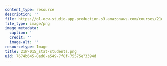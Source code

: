 ```yaml
---
content_type: resource
description: ''
file: https://ol-ocw-studio-app-production.s3.amazonaws.com/courses/21w-015-writing-and-rhetoric-writing-about-sports-fall-2013/7674b6458ad6a5497f8f75575e73394d_21W-015_stat-students.png
file_type: image/png
image_metadata:
  caption: ''
  credit: ''
  image-alt: ''
resourcetype: Image
title: 21W-015_stat-students.png
uid: 7674b645-8ad6-a549-7f8f-75575e73394d
---
```

